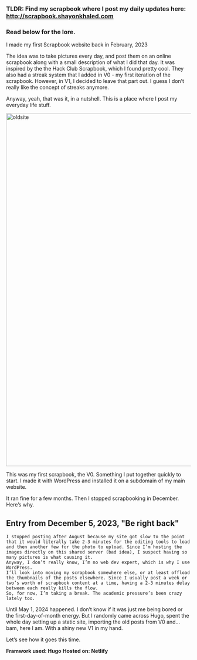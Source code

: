 ### **TLDR: Find my scrapbook where I post my daily updates here: http://scrapbook.shayonkhaled.com**

### **Read below for the lore.**

I made my first Scrapbook website back in February, 2023

The idea was to take pictures every day, and post them on an online scrapbook along with a small description of what I did that day. It was inspired by the the Hack Club Scrapbook, which I found pretty cool. They also had a streak system that I added in V0 - my first iteration of the scrapbook. However, in V1, I decided to leave that part out. I guess I don’t really like the concept of streaks anymore.

Anyway, yeah, that was it, in a nutshell. This is a place where I post my everyday life stuff.

<img width="960" alt="oldsite" src="https://github.com/ShayonKhaled/scrapbookv1/assets/88895255/a1150194-f00f-44b2-bb98-c29fd6783479">

This was my first scrapbook, the V0. Something I put together quickly to start. I made it with WordPress and installed it on a subdomain of my main website.

It ran fine for a few months. Then I stopped scrapbooking in December. Here’s why.

## Entry  from December 5, 2023, "Be right back"

```
I stopped posting after August because my site got slow to the point that it would literally take 2-3 minutes for the editing tools to load and then another few for the photo to upload. Since I’m hosting the images directly on this shared server (bad idea), I suspect having so many pictures is what causing it.
Anyway, I don’t really know, I’m no web dev expert, which is why I use WordPress.
I’ll look into moving my scrapbook somewhere else, or at least offload the thumbnails of the posts elsewhere. Since I usually post a week or two’s worth of scrapbook content at a time, having a 2-3 minutes delay between each really kills the flow.
So, for now, I’m taking a break. The academic pressure’s been crazy lately too.
```

Until May 1, 2024 happened. I don’t know if it was just me being bored or the first-day-of-month energy. But I randomly came across Hugo, spent the whole day setting up a static site, importing the old posts from V0 and… bam, here I am. With a shiny new V1 in my hand.

Let’s see how it goes this time.


**Framwork used: Hugo**
**Hosted on: Netlify**

